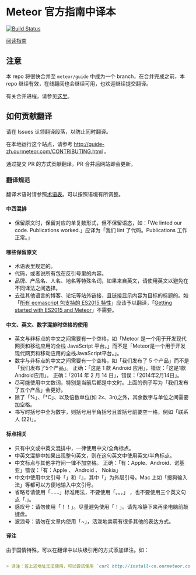 # Meteor 官方指南中译本

[![Build Status](https://travis-ci.org/ourmeteor/guide-zh.svg?branch=master)](https://travis-ci.org/ourmeteor/guide-zh)

[阅读指南](http://guide-zh.ourmeteor.com/)

## 注意

本 repo 将很快合并至 `meteor/guide` 中成为一个 branch，在合并完成之前，本 repo 继续有效，在线翻阅也会继续可用，也欢迎继续提交翻译。

有关合并进程，请参见[这里](https://github.com/meteor/guide/pull/480)。


## 如何贡献翻译

请在 Issues 认领翻译段落，以防止同时翻译。

在本地运行这个站点，请参考 http://guide-zh.ourmeteor.com/CONTRIBUTING.html 。

通过提交 PR 的方式贡献翻译。PR 合并后网站即会更新。

### 翻译规范

翻译术语时请参照[术语表](https://github.com/ourmeteor/guide-zh/wiki/%E6%9C%AF%E8%AF%AD%E8%A1%A8)。可以按照语境有所调整。

#### 中西混排

* 保留原文时，保留对应的单复数形式，但不保留语态，如：「We linted our code. Publications worked.」应译为「我们 lint 了代码。Publications 工作正常。」

#### 哪些保留原文

* 术语表里规定的。
* 代码，或者说所有包在反引号里的内容。
* 品牌、产品名、人名、地名等特殊名词，如果来自英文，请使用英文以避免在不同译法之间选择。
* 去往其他语言的博客、论坛等站外链接，且链接显示内容为目标的标题的。如「[所有 ecmascript 包支持的 ES2015 特性](https://docs.meteor.com/packages/ecmascript.html#Supported-ES2015-Features)」应该予以翻译，「[Getting started with ES2015 and Meteor](http://info.meteor.com/blog/es2015-get-started)」不需要。

#### 中文、英文、数字混排时空格的使用

* 英文与非标点的中文之间需要有一个空格，如「Meteor 是一个用于开发现代网页和移动应用的全栈 JavaScript 平台。」而不是「Meteor是一个用于开发现代网页和移动应用的全栈JavaScript平台。」。
* 数字与非标点的中文之间需要有一个空格，如「我们发布了 5 个产品」而不是「我们发布了5个产品」。 正确：「这是 1 款 Android 应用」，错误：「这是1款Android应用」。 正确：「2014 年 2 月 14 日」，错误：「2014年2月14日」。
* 尽可能使用中文数词，特别是当前后都是中文时。上面的例子写为「我们发布了五个产品」会更好。
* 除了「%」、「°C」、以及倍数单位(如 2x、3n)之外，其余数字与单位之间需要加空格。
* 书写时括号中全为数字，则括号用半角括号且首括号前要空一格，例如「联系人 (22)」。

#### 标点相关

* 只有中文或中英文混排中，一律使用中文/全角标点。
* 中英文混排中如果出现整句英文，则在这句英文中使用英文/半角标点。
* 中文标点与其他字符间一律不加空格。 正确：「有：Apple、Android、诺基亚」错误：「有：Apple 、 Android 、 Nokia」
* 中文中使用中文引号「」和『』，其中「」为外层引号。Mac 上如「搜狗输入法」等都可以方便地输入中文引号。
* 省略号请使用「……」标准用法，不要使用「。。。」 ，也不要使用三个英文句点「.」。
* 感叹号：请勿使用「！！」。尽量避免使用「！」。请先冷静下来再坐电脑前敲键盘。
* 波浪号：请勿在文章内使用「~」，活泼地卖萌有很多其他的表达方式。

#### 译注

由于国情特殊，可以在翻译中以块级引用的方式添加译注。如：

```markdown

> 译注：若上述地址无法使用，可以尝试使用 `curl http://install-cn.ourmeteor.com/1.3.2.4 | sh`。其中 `1.3.2.4` 是版本号，我们将保持它更新到最新版。

```
